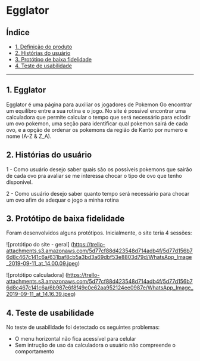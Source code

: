 # Egglator

## Índice

* [1. Definição do produto](#1-definição)
* [2. Histórias do usuário](#2-historia-do-usuario)
* [3. Protótipo de baixa fidelidade](#3-protótipo-baixa-fidelidade)
* [4. Teste de usabilidade](#4-teste-usabilidade)

***

## 1. Egglator
  Egglator é uma página para auxiliar os jogadores de Pokemon Go encontrar um equilíbro entre  a sua rotina e o jogo. No site é possivel encontrar uma calculadora que permite calcular o tempo que será necessário para eclodir um ovo pokemon, uma seção para identificar qual pokemon sairá de cada ovo, e a opção de ordenar os pokemons da região de Kanto por numero e nome (A-Z & Z_A).


## 2. Histórias do usuário

1 - Como usuário desejo saber quais são os possíveis pokemons que sairão de cada ovo pra avaliar se me interessa chocar o tipo de ovo que tenho disponivel.

2 -  Como usuário desejo saber quanto tempo será necessário para chocar um ovo afim de adequar o jogo a minha rotina

## 3. Protótipo de baixa fidelidade
Foram desenvolvidos alguns protótipos.
Inicialmente, o site teria 4 sessões:

![protótipo do site - geral] (https://trello-attachments.s3.amazonaws.com/5d77cf88d423548d714adb4f/5d77d156b76d8c467c141c6a/631baf8cb5a3bd3a69dbf53e8803d79d/WhatsApp_Image_2019-09-11_at_14.00.09.jpeg)

![protótipo calculadora] (https://trello-attachments.s3.amazonaws.com/5d77cf88d423548d714adb4f/5d77d156b76d8c467c141c6a/6b987e6f8f49c0e62aa952124ee0987e/WhatsApp_Image_2019-09-11_at_14.16.39.jpeg)


## 4. Teste de usabilidade

No teste de usabilidade foi detectado os seguintes problemas:
- O menu horizontal não fica acessível para celular
- Sem intrução de uso da calculadora o usuário não compreende o comportamento



